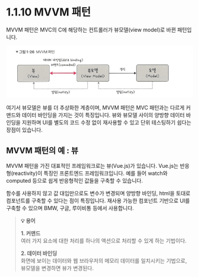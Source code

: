 # 1.1.10 MVVM 패턴
MVVM 패턴은 MVC의 C에 해당하는 컨트롤러가 뷰모델(view model)로 바뀐 패턴입니다.

![그림1-26](../../images/그림1-26.png)

여기서 뷰모델은 뷰를 더 추상화한 계층이며, MVVM 패턴은 MVC 패턴과는 다르게 커맨드와 데이터 바인딩을 가지는 것이 특징입니다. 뷰와 뷰모델 사이의 양방향 데이터 바인딩을 지원하며 UI를 별도의 코드 수정 없이 재사용할 수 있고 단위 테스팅하기 쉽다는 장점이 있습니다. 

## MVVM 패턴의 예 : 뷰
MVVM 패턴을 가진 대표적인 프레임워크로는 뷰(Vue.js)가 있습니다. Vue.js는 반응형(reactivity)이 특징인 프론트엔드 프레임워크입니다. 예를 들어 watch와 computed 등으로 쉽게 반응형적인 값들을 구축할 수 있습니다.

함수를 사용하지 않고 값 대입만으로도 변수가 변경되며 양방향 바인딩, html을 토대로 컴포넌트를 구축할 수 있다는 점이 특징입니다. 재사용 가능한 컴포넌트 기반으로 UI를 구축할 수 있으며 BMW, 구글, 루이비통 등에서 사용합니다.

> **💡 용어**
> 
> **1. 커맨드**  
> 여러 가지 요소에 대한 처리를 하나의 액션으로 처리할 수 있게 하는 기법이다.  
> 
> **2. 데이터 바인딩**  
화면에 보이는 데이터와 웹 브라우저의 메모리 데이터를 일치시키는 기법으로, 뷰모델을 변경하면 뷰가 변경된다.
